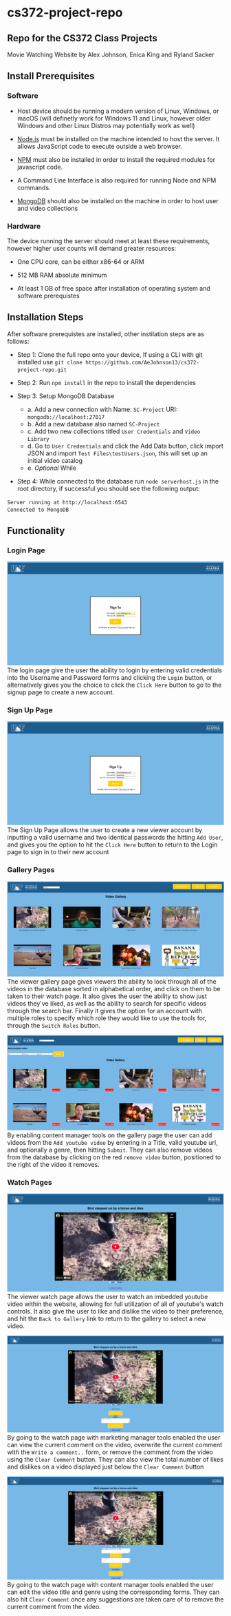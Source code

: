 # cs372-project-repo

## Repo for the CS372 Class Projects

Movie Watching Website 
by Alex Johnson, Enica King and Ryland Sacker 

## Install Prerequisites 

### Software

* Host device should be running a modern version of Linux, Windows, or macOS (will definetly work for Windows 11 and Linux, however older Windows and other Linux Distros may potentially work as well)
  
* [Node.js](https://www.mongodb.com/docs/manual/installation/) must be installed on the machine intended to host the server. It allows JavaScript code to execute outside a web browser.

* [NPM](https://www.mongodb.com/docs/manual/installation/) must also be installed in order to install the required modules for javascript code.

* A Command Line Interface is also required for running Node and NPM commands. 

* [MongoDB](https://www.mongodb.com/docs/manual/installation/) should also be installed on the machine in order to host user and video collections

### Hardware
  The device running the server should meet at least these requirements, however higher user counts will demand greater resources: 
  
  * One CPU core, can be either x86-64 or ARM
    
  * 512 MB RAM absolute minimum
    
  * At least 1 GB of free space after installation of operating system and software prerequistes

## Installation Steps

After software prerequistes are installed, other instilation steps are as follows:

  * Step 1: Clone the full repo onto your device, If using a CLI with git installed use `git clone https://github.com/AeJohnson13/cs372-project-repo.git`
  
  * Step 2: Run `npm install` in the repo to install the dependencies 
  * Step 3: Setup MongoDB Database
    - a. Add a new connection with Name: `SC-Project` URI: `mongodb://localhost:27017`
    - b. Add a new database also named `SC-Project`
    - c. Add two new collections titled `User Credentials` and `Video Library`
    - d. Go to `User Credentials` and click the Add Data button, click import JSON and import `Test Files\testUsers.json`, this will set up an initial video catalog
    - e. *Optional* While 
  * Step 4: While connected to the database run `node serverhost.js` in the root directory, if successful you should see the following output: 

``Server running at http://localhost:6543``  
``Connected to MongoDB``

## Functionality

### Login Page
![Login Page](<Images/Login Page Screenshot.png>)
The login page give the user the ability to login by entering valid credentials into the Username and Password forms and clicking the `Login` button, or alternatively gives you the choice to click the `Click Here` button to go to the signup page to create a new account.

### Sign Up Page
![Signup Page](<Images/Signup Page Screenshot.png>)
The Sign Up Page allows the user to create a new viewer account by inputting a valid username and two identical passwords the hitting `Add User`, and gives you the option to hit the `Click Here` button to return to the Login page to sign in to their new account

### Gallery Pages
![Viewer Gallery Page](<Images/Viewer Gallery Page.png>)
The viewer gallery page gives viewers the ability to look through all of the videos in the database sorted in alphabetical order, and click on them to be taken to their watch page. It also gives the user the ability to show just videos they've liked, as well as the ability to search for specific videos through the search bar. Finally it gives the option for an account with multiple roles to specify which role they would like to use the tools for, through the `Switch Roles` button. 

![Content Manager Gallery Page](<Images/ContMan Gallery Page.png>)
By enabling content manager tools on the gallery page the user can add videos from the `Add youtube video` by entering in a Title, valid youtube url, and optionally a genre, then hitting `Submit`. They can also remove videos from the database by clicking on the red `remove video` button, positioned to the right of the video it removes.

### Watch Pages
![Viewer Watch Page](<Images/Viewer Watch Page Screenshot.png>)
The viewer watch page allows the user to watch an imbedded youtube video within the website, allowing for full utilization of all of youtube's watch controls. It also give the user to like and dislike the video to their preference, and hit the `Back to Gallery` link to return to the gallery to select a new video. 

![Marketing Manager Watch Page](<Images/MarkMan Watch Page Screenshot.png>)
By going to the watch page with marketing manager tools enabled the user can view the current comment on the video, overwrite the current comment with the `Write a comment..` form, or remove the comment from the video using the `Clear Comment` button. They can also view the total number of likes and dislikes on a video displayed just below the `Clear Comment` button 

![Content Manager Watch Page](<Images/ContMan Watch Page Screenshot.png>)
By going to the watch page with content manager tools enabled the user can edit the video title and genre using the corresponding forms. They can also hit `Clear Comment` once any suggestions are taken care of to remove the current comment from the video.  
